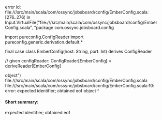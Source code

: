 error id: file://<WORKSPACE>/src/main/scala/com/ossync/jobsboard/config/EmberConfig.scala:[276..276) in Input.VirtualFile("file://<WORKSPACE>/src/main/scala/com/ossync/jobsboard/config/EmberConfig.scala", "package com.ossync.jobsboard.config

import pureconfig.ConfigReader
import pureconfig.generic.derivation.default.*

final case class EmberConfig(host: String, port: Int) derives ConfigReader

// given configReader: ConfigReader[EmberConfig] = deriveReader[EmberConfig]

object")
file://<WORKSPACE>/src/main/scala/com/ossync/jobsboard/config/EmberConfig.scala
file://<WORKSPACE>/src/main/scala/com/ossync/jobsboard/config/EmberConfig.scala:10: error: expected identifier; obtained eof
object
      ^
#### Short summary: 

expected identifier; obtained eof